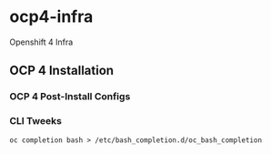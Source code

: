# ocp4-infra
Openshift 4 Infra

## OCP 4 Installation


### OCP 4 Post-Install Configs

### CLI Tweeks

```
oc completion bash > /etc/bash_completion.d/oc_bash_completion
```
